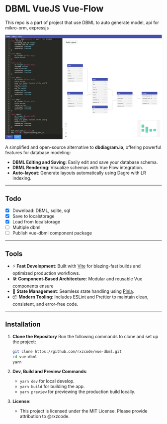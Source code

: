 # DBML VueJS Vue-Flow
This repo is a part of project that use DBML to auto generate model, api for mikro-orm, expressjs

![Project Screenshot](./public/screenshot-img.png)

A simplified and open-source alternative to **dbdiagram.io**, offering powerful features for database modeling:

- **DBML Editing and Saving**: Easily edit and save your database schema.
- **DBML Rendering**: Visualize schemas with Vue Flow integration.
- **Auto-layout**: Generate layouts automatically using Dagre with LR indexing.

---

## Todo
- [x] Download: DBML, sqlite, sql
- [x] Save to localstorage
- [x] Load from localstorage
- [ ] Multiple dbml
- [ ] Publish vue-dbml component package

---

## Tools
- ⚡ **Fast Development**: Built with [Vite](https://vitejs.dev/) for blazing-fast builds and optimized production workflows.
- 🛠️ **Component-Based Architecture**: Modular and reusable Vue components ensure
- 🚀 **State Management**: Seamless state handling using [Pinia](https://pinia.vuejs.org/).
- 📦 **Modern Tooling**: Includes ESLint and Prettier to maintain clean, consistent, and error-free code.

---

## Installation

1. **Clone the Repository**
   Run the following commands to clone and set up the project:
   ```bash
   git clone https://github.com/rxzcode/vue-dbml.git
   cd vue-dbml
   yarn
   ```

2. **Dev, Build and Preview Commands**:
   - `yarn dev` for local develop.
   - `yarn build` for building the app.
   - `yarn preview` for previewing the production build locally.

3. **License**:
   - This project is licensed under the MIT License. Please provide attribution to @rxzcode.